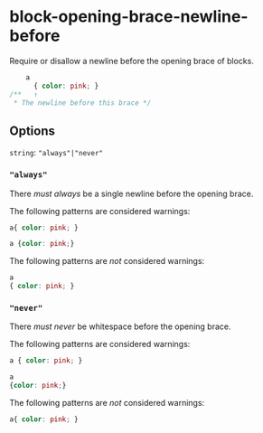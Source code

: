 # block-opening-brace-newline-before

Require or disallow a newline before the opening brace of blocks.

```css
    a 
      { color: pink; }
/**   ↑  
 * The newline before this brace */
```

## Options

`string`: `"always"|"never"`

### `"always"`

There *must always* be a single newline before the opening brace.

The following patterns are considered warnings:

```css
a{ color: pink; }
```

```css
a {color: pink;}
```

The following patterns are *not* considered warnings:

```css
a
{ color: pink; }
```

### `"never"`

There *must never* be whitespace before the opening brace.

The following patterns are considered warnings:

```css
a { color: pink; }
```

```css
a 
{color: pink;}
```

The following patterns are *not* considered warnings:

```css
a{ color: pink; }
```
